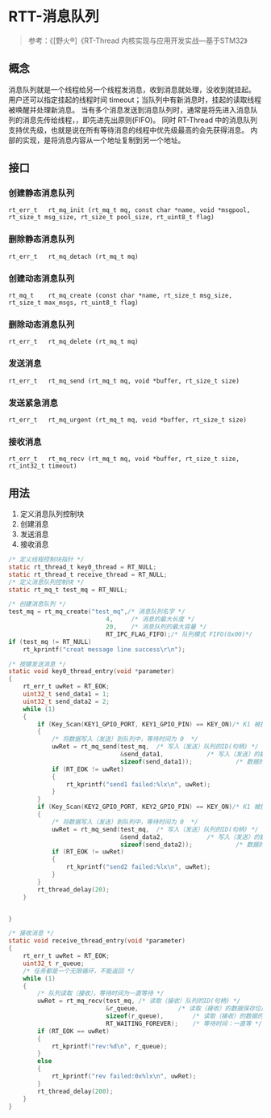 # RTT-消息队列

>参考：《[野火®]《RT-Thread 内核实现与应用开发实战—基于STM32》

## 概念

消息队列就是一个线程给另一个线程发消息，收到消息就处理，没收到就挂起。
用户还可以指定挂起的线程时间 timeout；当队列中有新消息时，挂起的读取线程被唤醒并处理新消息。
当有多个消息发送到消息队列时，通常是将先进入消息队列的消息先传给线程，，即先进先出原则(FIFO)。
同时 RT-Thread 中的消息队列支持优先级，也就是说在所有等待消息的线程中优先级最高的会先获得消息。
内部的实现，是将消息内容从一个地址复制到另一个地址。

## 接口

### 创建静态消息队列
`rt_err_t 	rt_mq_init (rt_mq_t mq, const char *name, void *msgpool, rt_size_t msg_size, rt_size_t pool_size, rt_uint8_t flag)`

### 删除静态消息队列
`rt_err_t 	rt_mq_detach (rt_mq_t mq)`

### 创建动态消息队列
`rt_mq_t 	rt_mq_create (const char *name, rt_size_t msg_size, rt_size_t max_msgs, rt_uint8_t flag)`

### 删除动态消息队列
`rt_err_t 	rt_mq_delete (rt_mq_t mq)`

### 发送消息
`rt_err_t 	rt_mq_send (rt_mq_t mq, void *buffer, rt_size_t size)`

### 发送紧急消息
`rt_err_t 	rt_mq_urgent (rt_mq_t mq, void *buffer, rt_size_t size)`

### 接收消息
`rt_err_t 	rt_mq_recv (rt_mq_t mq, void *buffer, rt_size_t size, rt_int32_t timeout)`

## 用法

1. 定义消息队列控制块
2. 创建消息
3. 发送消息
4. 接收消息

```c
/* 定义线程控制块指针 */
static rt_thread_t key0_thread = RT_NULL;
static rt_thread_t receive_thread = RT_NULL;
/* 定义消息队列控制块 */
static rt_mq_t test_mq = RT_NULL;

/* 创建消息队列 */
test_mq = rt_mq_create("test_mq",/* 消息队列名字 */
                           4,     /* 消息的最大长度 */
                           20,    /* 消息队列的最大容量 */
                           RT_IPC_FLAG_FIFO);/* 队列模式 FIFO(0x00)*/
if (test_mq != RT_NULL)
    rt_kprintf("creat message line success\r\n");

/* 按键发送消息 */
static void key0_thread_entry(void *parameter)
{
    rt_err_t uwRet = RT_EOK;
    uint32_t send_data1 = 1;
    uint32_t send_data2 = 2;
    while (1)
    {
        if (Key_Scan(KEY1_GPIO_PORT, KEY1_GPIO_PIN) == KEY_ON)/* K1 被按下 */
        {
            /* 将数据写入（发送）到队列中，等待时间为 0  */
            uwRet = rt_mq_send(test_mq,  /* 写入（发送）队列的ID(句柄) */
                               &send_data1,            /* 写入（发送）的数据 */
                               sizeof(send_data1));            /* 数据的长度 */
            if (RT_EOK != uwRet)
            {
                rt_kprintf("send1 failed:%lx\n", uwRet);
            }
        }
        if (Key_Scan(KEY2_GPIO_PORT, KEY2_GPIO_PIN) == KEY_ON)/* K1 被按下 */
        {
            /* 将数据写入（发送）到队列中，等待时间为 0  */
            uwRet = rt_mq_send(test_mq,  /* 写入（发送）队列的ID(句柄) */
                               &send_data2,            /* 写入（发送）的数据 */
                               sizeof(send_data2));            /* 数据的长度 */
            if (RT_EOK != uwRet)
            {
                rt_kprintf("send2 failed:%lx\n", uwRet);
            }
        }
        rt_thread_delay(20);
    }


}

/* 接收消息 */
static void receive_thread_entry(void *parameter)
{
    rt_err_t uwRet = RT_EOK;
    uint32_t r_queue;
    /* 任务都是一个无限循环，不能返回 */
    while (1)
    {
        /* 队列读取（接收），等待时间为一直等待 */
        uwRet = rt_mq_recv(test_mq, /* 读取（接收）队列的ID(句柄) */
                           &r_queue,           /* 读取（接收）的数据保存位置 */
                           sizeof(r_queue),        /* 读取（接收）的数据的长度 */
                           RT_WAITING_FOREVER);    /* 等待时间：一直等 */
        if (RT_EOK == uwRet)
        {
            rt_kprintf("rev:%d\n", r_queue);
        }
        else
        {
            rt_kprintf("rev failed:0x%lx\n", uwRet);
        }
        rt_thread_delay(200);
    }
}

```
